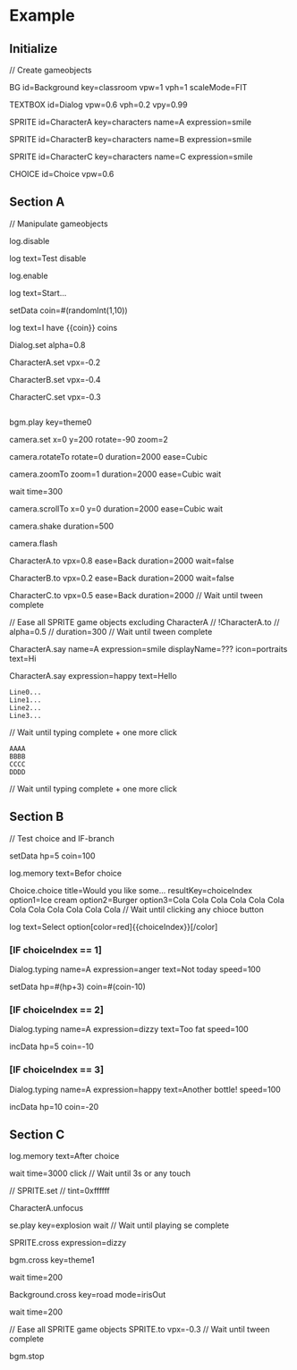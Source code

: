 # Example

## Initialize

// Create gameobjects

BG
  id=Background
  key=classroom
  vpw=1
  vph=1
  scaleMode=FIT

TEXTBOX
  id=Dialog
  vpw=0.6
  vph=0.2
  vpy=0.99

SPRITE
  id=CharacterA
  key=characters
  name=A
  expression=smile

SPRITE
  id=CharacterB
  key=characters
  name=B
  expression=smile

SPRITE
  id=CharacterC
  key=characters
  name=C
  expression=smile

CHOICE
  id=Choice
  vpw=0.6


## Section A

// Manipulate gameobjects

log.disable

log
  text=Test disable

log.enable

log
  text=Start...

setData
  coin=#(randomInt(1,10))

log
  text=I have {{coin}} coins

Dialog.set
  alpha=0.8

CharacterA.set
  vpx=-0.2

CharacterB.set
  vpx=-0.4

CharacterC.set
  vpx=-0.3

```Dialog.typing, displayName=null, icon=null

```

bgm.play
  key=theme0

camera.set
  x=0
  y=200
  rotate=-90
  zoom=2

camera.rotateTo
  rotate=0
  duration=2000
  ease=Cubic

camera.zoomTo
  zoom=1
  duration=2000
  ease=Cubic
  wait

wait
  time=300

camera.scrollTo
  x=0
  y=0
  duration=2000
  ease=Cubic
  wait

camera.shake
  duration=500

camera.flash


CharacterA.to
  vpx=0.8
  ease=Back
  duration=2000
  wait=false

CharacterB.to
  vpx=0.2
  ease=Back
  duration=2000
  wait=false

CharacterC.to
  vpx=0.5
  ease=Back
  duration=2000
// Wait until tween complete

// Ease all SPRITE game objects excluding CharacterA
// !CharacterA.to
//   alpha=0.5
//   duration=300
// Wait until tween complete


CharacterA.say
  name=A
  expression=smile
  displayName=???
  icon=portraits
  text=Hi

CharacterA.say
  expression=happy
  text=Hello

```Dialog.typing, displayName=A, icon=portraits, name=A, expression=smile
Line0...
Line1...
Line2...
Line3...
```
// Wait until typing complete + one more click

```Dialog.typing
AAAA
BBBB
CCCC
DDDD
```
// Wait until typing complete + one more click

## Section B

// Test choice and IF-branch

setData
  hp=5
  coin=100


log.memory
  text=Befor choice


Choice.choice
  title=Would you like some...
  resultKey=choiceIndex
  option1=Ice cream
  option2=Burger
  option3=Cola Cola Cola Cola Cola Cola Cola Cola Cola Cola Cola Cola
// Wait until clicking any chioce button

log
  text=Select option[color=red]{{choiceIndex}}[/color]

### [IF choiceIndex == 1]

Dialog.typing
  name=A
  expression=anger
  text=Not today
  speed=100

setData
  hp=#(hp+3)
  coin=#(coin-10)

### [IF choiceIndex == 2]

Dialog.typing
  name=A
  expression=dizzy
  text=Too fat
  speed=100

incData
  hp=5
  coin=-10

### [IF choiceIndex == 3]

Dialog.typing
  name=A
  expression=happy
  text=Another bottle!
  speed=100

incData
  hp=10
  coin=-20


## Section C

log.memory
  text=After choice

wait
  time=3000
  click
// Wait until 3s or any touch

// SPRITE.set
//  tint=0xffffff

CharacterA.unfocus

se.play
  key=explosion
  wait
// Wait until playing se complete

SPRITE.cross
  expression=dizzy

bgm.cross
  key=theme1

wait
  time=200

Background.cross
  key=road
  mode=irisOut

wait
  time=200

// Ease all SPRITE game objects
SPRITE.to
  vpx=-0.3
// Wait until tween complete

bgm.stop

